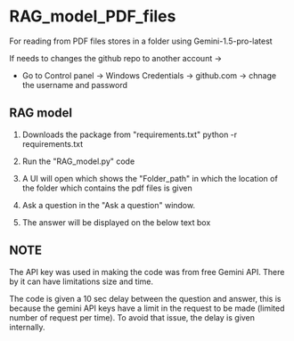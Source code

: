 # RAG_model_PDF_files
For reading from PDF files stores in a folder using Gemini-1.5-pro-latest

If needs to changes the github repo to another account -> 
 - Go to Control panel -> Windows Credentials -> github.com -> chnage the username and password


 ## RAG model

 1. Downloads the package from "requirements.txt"
           python -r requirements.txt

 2. Run the "RAG_model.py" code 
 3. A UI will open which shows the "Folder_path" in which the location of the folder which contains the pdf files is given
 4. Ask a question in the "Ask a question" window.
 5. The answer will be displayed on the below text box


## NOTE
The API key was used in making the code was from free Gemini API. There by it can have limitations size and time.

The code is given a 10 sec delay between the question and answer, this is because the gemini API keys have a limit in the request to be made (limited number of request per time). To avoid that issue, the delay is given internally.
